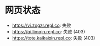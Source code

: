 # 网页状态
- https://vi.zogzr.repl.co: 失败
- https://qi.limqin.repl.co: 失败 (403)
- https://tote.kaikaixin.repl.co: 失败 (403)
